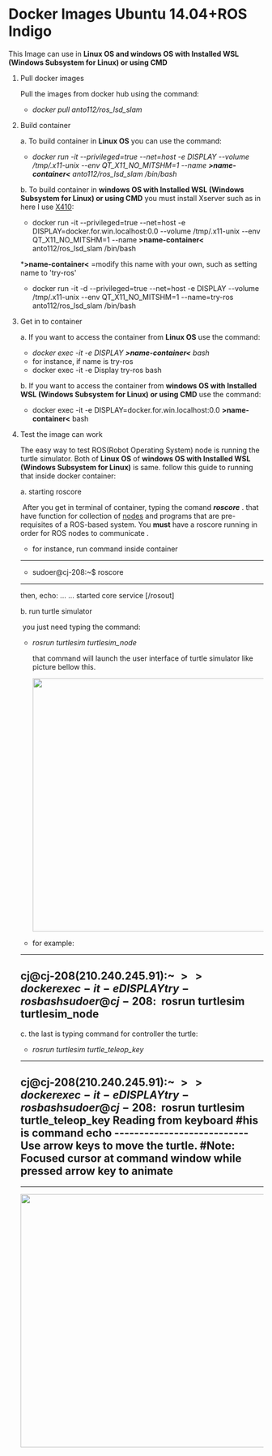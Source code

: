 # Docker Images Ubuntu 14.04+ROS Indigo

This Image can use in **Linux OS and windows OS with Installed WSL (Windows Subsystem for Linux) or using CMD**

1. Pull docker images 

   Pull the images from docker hub using the command:

   - *docker pull anto112/ros_lsd_slam*

2. Build container

   a. To build container in **Linux OS** you can use the command:

   - *docker run -it --privileged=true --net=host -e DISPLAY --volume /tmp/.x11-unix --env QT_X11_NO_MITSHM=1 --name **>name-container<** anto112/ros_lsd_slam /bin/bash*   

   b. To build container in **windows OS with Installed WSL (Windows Subsystem for Linux) or using CMD** you must install Xserver such as in here I use [X410](https://token2shell.com/howto/x410/):

   - docker run -it --privileged=true --net=host -e DISPLAY=docker.for.win.localhost:0.0 --volume /tmp/.x11-unix --env QT_X11_NO_MITSHM=1 --name **>name-container<** anto112/ros_lsd_slam /bin/bash
  
   ***>name-container<** =modify this name with your own, such as setting name to 'try-ros'
   -  docker run -it -d --privileged=true --net=host -e DISPLAY --volume /tmp/.x11-unix --env QT_X11_NO_MITSHM=1 --name=try-ros anto112/ros_lsd_slam /bin/bash 
3. Get in to container

   a. If you want to access the container from **Linux OS** use the command:

   - *docker exec -it -e DISPLAY **>name-container<** bash*
   - for instance, if name is try-ros
   -  docker exec -it -e Display try-ros bash

   b. If you want to access the container from **windows OS with Installed WSL (Windows Subsystem for Linux) or using CMD** use the command:

   - docker exec -it -e DISPLAY=docker.for.win.localhost:0.0 **>name-container<** bash

4. Test the image can work

   The easy way to test ROS(Robot Operating System) node is running the turtle simulator. Both  of **Linux OS** of **windows OS with Installed WSL (Windows Subsystem for Linux)** is same. follow this guide to running that inside docker container:

   a. starting roscore 

   ​		After you get in terminal of container, typing the comand ***roscore*** . that have function for collection of [nodes](http://wiki.ros.org/Nodes) and programs that are pre-requisites of a ROS-based system. You **must** have a roscore running in order for ROS nodes to communicate .
   - for instance, run command inside container
   ---------------------------
   - sudoer@cj-208:~$ roscore
   ----------------------------
   then, echo:
   ...
   ...
   started core service [/rosout]

   
   b. run turtle simulator

   ​		you just need typing the command:

   - *rosrun turtlesim turtlesim_node*

     that command will launch the user interface of turtle simulator like picture bellow this.

     <img src="Images/2.png" width="550" height="500"/>
    -  for example:
    --------------------------------------------------------
      cj@cj-208(210.240.245.91):~
      $>>docker exec -it -e DISPLAY try-ros bash
      sudoer@cj-208:~$ rosrun turtlesim turtlesim_node 
    --------------------------------------------------------
     
   c. the last is typing command for controller the turtle:

    - *rosrun turtlesim turtle_teleop_key*
    -----------------------------------------------------------
      cj@cj-208(210.240.245.91):~
      $>>docker exec -it -e DISPLAY try-ros bash
      sudoer@cj-208:~$ rosrun turtlesim turtle_teleop_key 
          Reading from keyboard                #his is command echo 
          ---------------------------
          Use arrow keys to move the turtle.   #Note: Focused cursor at command window while pressed arrow key to animate 
     -----------------------------------------------------------
      
    -----------------------------------------------------------

      <img src="Images/3.png" width="550" height="500"/>

      
